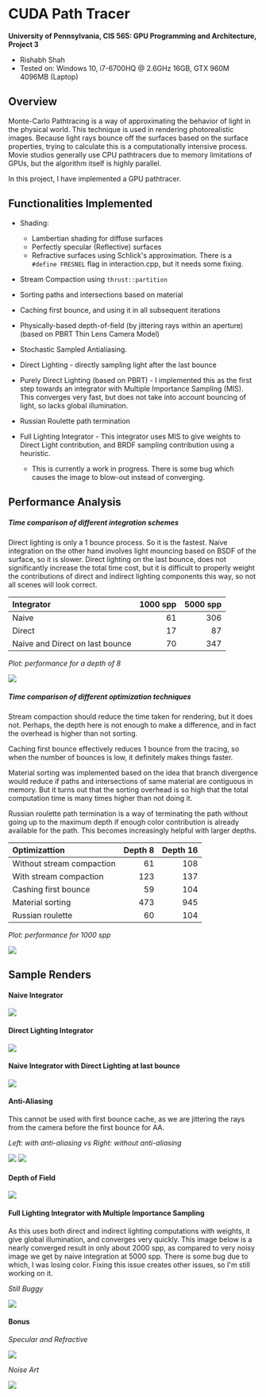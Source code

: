 CUDA Path Tracer
================

**University of Pennsylvania, CIS 565: GPU Programming and Architecture, Project 3**

* Rishabh Shah
* Tested on: Windows 10, i7-6700HQ @ 2.6GHz 16GB, GTX 960M 4096MB (Laptop)

## Overview
Monte-Carlo Pathtracing is a way of approximating the behavior of light in the physical world. This technique is used in rendering photorealistic images. Because light rays bounce off the surfaces based on the surface properties, trying to calculate this is a computationally intensive process. Movie studios generally use CPU pathtracers due to memory limitations of GPUs, but the algorithm itself is highly parallel.

In this project, I have implemented a GPU pathtracer.

## Functionalities Implemented

* Shading:
    * Lambertian shading for diffuse surfaces
    * Perfectly specular (Reflective) surfaces
    * Refractive surfaces using Schlick's approximation. There is a `#define FRESNEL` flag in interaction.cpp, but it needs some fixing.


* Stream Compaction using `thrust::partition`

* Sorting paths and intersections based on material

* Caching first bounce, and using it in all subsequent iterations

* Physically-based depth-of-field (by jittering rays within an aperture) (based on PBRT Thin Lens Camera Model)

* Stochastic Sampled Antialiasing.

* Direct Lighting - directly sampling light after the last bounce

* Purely Direct Lighting (based on PBRT) - I implemented this as the first step towards an integrator with Multiple Importance Sampling (MIS). This converges very fast, but does not take into account bouncing of light, so lacks global illumination.

* Russian Roulette path termination

* Full Lighting Integrator - This integrator uses MIS to give weights to Direct Light contribution, and BRDF sampling contribution using a heuristic.
    * This is currently a work in progress. There is some bug which causes the image to blow-out instead of converging.


## Performance Analysis

##### Time comparison of different integration schemes

Direct lighting is only a 1 bounce process. So it is the fastest. Naive integration on the other hand involves light mouncing based on BSDF of the surface, so it is slower. Direct lighting on the last bounce, does not significantly increase the total time cost, but it is difficult to properly weight the contributions of direct and indirect lighting components this way, so not all scenes will look correct.

|   Integrator   |   1000 spp   |   5000 spp |
|:---------------------|-------:|---------------:|
|Naive	|61	|306 |
|Direct	|17	|87	|
|Naive and Direct on last bounce |70	|347 |

*Plot: performance for a depth of 8*

![](img/integration.png)


##### Time comparison of different optimization techniques

Stream compaction should reduce the time taken for rendering, but it does not. Perhaps, the depth here is not enough to make a difference, and in fact the overhead is higher than not sorting.

Caching first bounce effectively reduces 1 bounce from the tracing, so when the number of bounces is low, it definitely makes things faster.

Material sorting was implemented based on the idea that branch divergence would reduce if paths and intersections of same material are contiguous in memory. But it turns out that the sorting overhead is so high that the total computation time is many times higher than not doing it.

Russian roulette path termination is a way of terminating the path without going up to the maximum depth if enough color contribution is already available for the path. This becomes increasingly helpful with larger depths.

|   Optimizattion   |   Depth 8   |   Depth 16 |
|:---------------------|-------:|---------------:|
|Without stream compaction	|61	|108 |
|With stream compaction	|123 |137 |
|Cashing first bounce	|59	|104 |
|Material sorting |473 |945 |
|Russian roulette |60 |104 |

*Plot: performance for 1000 spp*

![](img/optimization.png)

## Sample Renders

#### Naive Integrator

![](img/renders/naive_16_5000_800x800_cornell.2017-10-02_01-19-18z.5000samp.png)

#### Direct Lighting Integrator

![](img/renders/direct_5000_800x800_cornell.2017-10-02_01-32-55z.5000samp.png)

#### Naive Integrator with Direct Lighting at last bounce

![](img/renders/naive_direct_last_bounce_cornell.2017-10-02_01-54-08z.5000samp.png)

#### Anti-Aliasing

This cannot be used with first bounce cache, as we are jittering the rays from the camera before the first bounce for AA.

*Left: with anti-aliasing vs Right: without anti-aliasing*

![](img/renders/nonAA.png)
![](img/renders/AA.png)

#### Depth of Field

![](img/renders/cornell.2017-10-02_03-23-09z.133samp.png)

#### Full Lighting Integrator with Multiple Importance Sampling
As this uses both direct and indirect lighting computations with weights, it give global illumination, and converges very quickly. This image below is a nearly converged result in only about 2000 spp, as compared to very noisy image we get by naive integration at 5000 spp. There is some bug due to which, I was losing color. Fixing this issue creates other issues, so I'm still working on it.

*Still Buggy*

![](img/renders/cornell.2017-10-01_18-50-55z.2003samp.png)

#### Bonus

*Specular and Refractive*

![](img/renders/cornell.2017-09-30_02-52-01z.5000samp.png)

*Noise Art*

![](img/renders/cornell.2017-09-25_14-12-54z.153samp.png)
